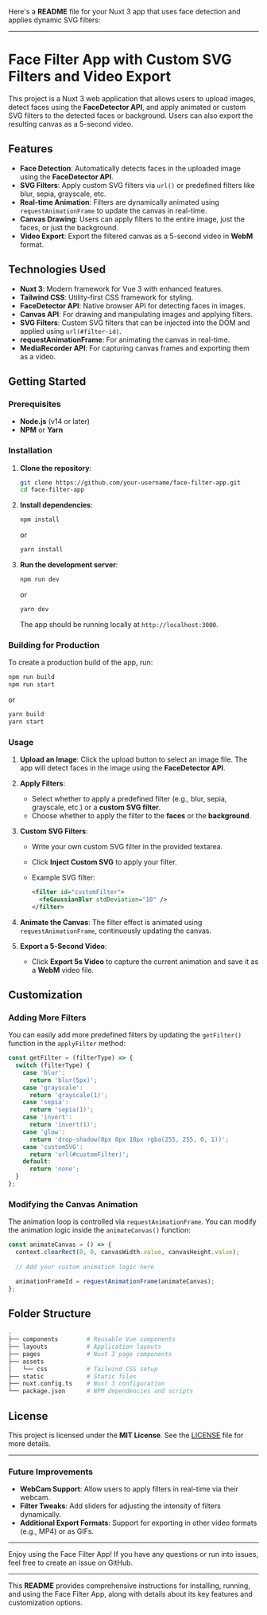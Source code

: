 Here's a **README** file for your Nuxt 3 app that uses face detection and applies dynamic SVG filters:

---

# Face Filter App with Custom SVG Filters and Video Export

This project is a Nuxt 3 web application that allows users to upload images, detect faces using the **FaceDetector API**, and apply animated or custom SVG filters to the detected faces or background. Users can also export the resulting canvas as a 5-second video.

## Features

- **Face Detection**: Automatically detects faces in the uploaded image using the **FaceDetector API**.
- **SVG Filters**: Apply custom SVG filters via `url()` or predefined filters like blur, sepia, grayscale, etc.
- **Real-time Animation**: Filters are dynamically animated using `requestAnimationFrame` to update the canvas in real-time.
- **Canvas Drawing**: Users can apply filters to the entire image, just the faces, or just the background.
- **Video Export**: Export the filtered canvas as a 5-second video in **WebM** format.

## Technologies Used

- **Nuxt 3**: Modern framework for Vue 3 with enhanced features.
- **Tailwind CSS**: Utility-first CSS framework for styling.
- **FaceDetector API**: Native browser API for detecting faces in images.
- **Canvas API**: For drawing and manipulating images and applying filters.
- **SVG Filters**: Custom SVG filters that can be injected into the DOM and applied using `url(#filter-id)`.
- **requestAnimationFrame**: For animating the canvas in real-time.
- **MediaRecorder API**: For capturing canvas frames and exporting them as a video.

## Getting Started

### Prerequisites

- **Node.js** (v14 or later)
- **NPM** or **Yarn**

### Installation

1. **Clone the repository**:

   ```bash
   git clone https://github.com/your-username/face-filter-app.git
   cd face-filter-app
   ```

2. **Install dependencies**:

   ```bash
   npm install
   ```

   or

   ```bash
   yarn install
   ```

3. **Run the development server**:

   ```bash
   npm run dev
   ```

   or

   ```bash
   yarn dev
   ```

   The app should be running locally at `http://localhost:3000`.

### Building for Production

To create a production build of the app, run:

```bash
npm run build
npm run start
```

or

```bash
yarn build
yarn start
```

### Usage

1. **Upload an Image**: Click the upload button to select an image file. The app will detect faces in the image using the **FaceDetector API**.
   
2. **Apply Filters**:
   - Select whether to apply a predefined filter (e.g., blur, sepia, grayscale, etc.) or a **custom SVG filter**.
   - Choose whether to apply the filter to the **faces** or the **background**.
   
3. **Custom SVG Filters**:
   - Write your own custom SVG filter in the provided textarea.
   - Click **Inject Custom SVG** to apply your filter.
   - Example SVG filter:

     ```xml
     <filter id="customFilter">
       <feGaussianBlur stdDeviation="10" />
     </filter>
     ```

4. **Animate the Canvas**: The filter effect is animated using `requestAnimationFrame`, continuously updating the canvas.

5. **Export a 5-Second Video**:
   - Click **Export 5s Video** to capture the current animation and save it as a **WebM** video file.

## Customization

### Adding More Filters

You can easily add more predefined filters by updating the `getFilter()` function in the `applyFilter` method:

```javascript
const getFilter = (filterType) => {
  switch (filterType) {
    case 'blur':
      return 'blur(5px)';
    case 'grayscale':
      return 'grayscale(1)';
    case 'sepia':
      return 'sepia(1)';
    case 'invert':
      return 'invert(1)';
    case 'glow':
      return 'drop-shadow(0px 0px 10px rgba(255, 255, 0, 1))';
    case 'customSVG':
      return 'url(#customFilter)';
    default:
      return 'none';
  }
};
```

### Modifying the Canvas Animation

The animation loop is controlled via `requestAnimationFrame`. You can modify the animation logic inside the `animateCanvas()` function:

```javascript
const animateCanvas = () => {
  context.clearRect(0, 0, canvasWidth.value, canvasHeight.value);
  
  // Add your custom animation logic here

  animationFrameId = requestAnimationFrame(animateCanvas);
};
```

## Folder Structure

```bash
.
├── components        # Reusable Vue components
├── layouts           # Application layouts
├── pages             # Nuxt 3 page components
├── assets
│   └── css           # Tailwind CSS setup
├── static            # Static files
├── nuxt.config.ts    # Nuxt 3 configuration
└── package.json      # NPM dependencies and scripts
```

## License

This project is licensed under the **MIT License**. See the [LICENSE](LICENSE) file for more details.

---

### Future Improvements

- **WebCam Support**: Allow users to apply filters in real-time via their webcam.
- **Filter Tweaks**: Add sliders for adjusting the intensity of filters dynamically.
- **Additional Export Formats**: Support for exporting in other video formats (e.g., MP4) or as GIFs.

---

Enjoy using the Face Filter App! If you have any questions or run into issues, feel free to create an issue on GitHub.

---

This **README** provides comprehensive instructions for installing, running, and using the Face Filter App, along with details about its key features and customization options.